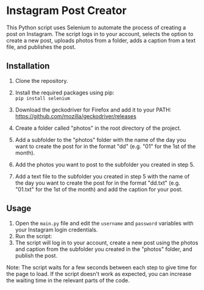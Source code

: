 # Instagram Post Creator

This Python script uses Selenium to automate the process of creating a post on Instagram. The script logs in to your account, selects the option to create a new post, uploads photos from a folder, adds a caption from a text file, and publishes the post.

## Installation

1. Clone the repository.
2. Install the required packages using pip:  
`pip install selenium`
3. Download the geckodriver for Firefox and add it to your PATH:  
https://github.com/mozilla/geckodriver/releases

4. Create a folder called "photos" in the root directory of the project.
5. Add a subfolder to the "photos" folder with the name of the day you want to create the post for in the format "dd" (e.g. "01" for the 1st of the month).
6. Add the photos you want to post to the subfolder you created in step 5.
7. Add a text file to the subfolder you created in step 5 with the name of the day you want to create the post for in the format "dd.txt" (e.g. "01.txt" for the 1st of the month) and add the caption for your post.

## Usage

1. Open the `main.py` file and edit the `username` and `password` variables with your Instagram login credentials.
2. Run the script:
3. The script will log in to your account, create a new post using the photos and caption from the subfolder you created in the "photos" folder, and publish the post.

Note: The script waits for a few seconds between each step to give time for the page to load. If the script doesn't work as expected, you can increase the waiting time in the relevant parts of the code.
